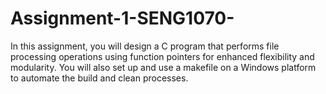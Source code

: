 # Assignment-1-SENG1070-
In this assignment, you will design a C program that performs file processing operations using function pointers for enhanced flexibility and modularity. You will also set up and use a makefile on a Windows platform to automate the build and clean processes.
